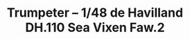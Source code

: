 ---
layout: product
title: "Trumpeter – 1/48 de Havilland DH.110 Sea Vixen Faw.2"
price: "8000" 
desc: "N/A"
img_path: "/assets/img/TRU05808.jpg"
brand: "N/A"
available: false
special_offer: false
new: false
soon: false
cat: "010000"
subcat: "013400"
subsubcat: "0N/A"
sifra: "TRU05808"
popular: true
---